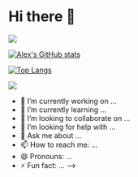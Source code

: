 # Hi there 👋
![](https://visitor-badge.glitch.me/badge?page_id=alalalex-m)



[![Alex's GitHub stats](https://github-readme-stats.vercel.app/api?username=alalalex-m&theme=aura&show_icons=true)](https://github.com/alalalex-m)

[![Top Langs](https://github-readme-stats.vercel.app/api/top-langs/?username=alalalex-m&theme=aura&layout=compact)](https://alalalex-m.github.io/)


[![](https://img.shields.io/badge/macOS-Hackintosh-292e33?style=flat-square&logo=apple&logoColor=ffffff)](https://alalalex-m.github.io/)

- 🔭 I’m currently working on ...
- 🌱 I’m currently learning ...
- 👯 I’m looking to collaborate on ...
- 🤔 I’m looking for help with ...
- 💬 Ask me about ...
- 📫 How to reach me: ...
- 😄 Pronouns: ...
- ⚡ Fun fact: ...
-->
